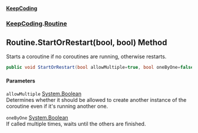 #### [KeepCoding](index.md 'index')
### [KeepCoding](KeepCoding.md 'KeepCoding').[Routine](Routine.md 'KeepCoding.Routine')
## Routine.StartOrRestart(bool, bool) Method
Starts a coroutine if no coroutines are running, otherwise restarts.  
```csharp
public void StartOrRestart(bool allowMultiple=true, bool oneByOne=false);
```
#### Parameters
<a name='KeepCoding.Routine.StartOrRestart(bool.bool).allowMultiple'></a>
`allowMultiple` [System.Boolean](https://docs.microsoft.com/en-us/dotnet/api/System.Boolean 'System.Boolean')  
Determines whether it should be allowed to create another instance of the coroutine even if it's running another one.
  
<a name='KeepCoding.Routine.StartOrRestart(bool.bool).oneByOne'></a>
`oneByOne` [System.Boolean](https://docs.microsoft.com/en-us/dotnet/api/System.Boolean 'System.Boolean')  
If called multiple times, waits until the others are finished.
  

